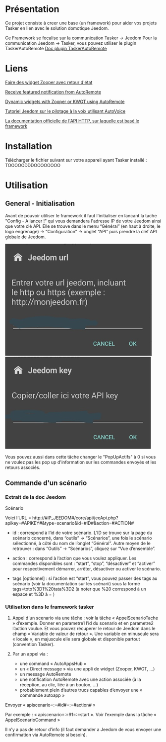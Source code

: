 # Présentation

Ce projet consiste à creer une base (un framework) pour aider vos projets Tasker en lien avec le solution domotique Jeedom.

Ce Framework se focalise sur la communication Tasker -> Jeedom
Pour la communication Jeedom -> Tasker, vous pouvez utiliser le plugin TaskerAutoRemote [Doc plugin TaskerAutoRemote](https://agp42.github.io/Jeedom-TaskerAutoremote/fr_FR/)

# Liens

[Faire des widget Zooper avec retour d'état](http://www.touteladomotique.com/index.php?option=com_content&view=article&id=1841:tuto-faire-des-widgets-avec-retour-detat-jeedom-zooper&catid=5:domotique&Itemid=89)

[Receive featured notification from AutoRemote](https://forum.joaoapps.com/index.php?resources/tutorial-receive-featured-notifications-from-your-home-automatisation-system.393/)

[Dynamic widgets with Zooper or KWGT using AutoRemote](https://forum.joaoapps.com/index.php?resources/tutorial-display-dynamically-widgets-kwgt-or-zooper-according-to-autoremote-messages.395/)

[Tutoriel Jeedom sur le pilotage à la voix utilisant AutoVoice](https://jeedom.github.io/documentation/howtoadvance/fr_FR/android.autovoice)

[La documentation officielle de l'API HTTP, sur laquelle est basé le framework](https://jeedom.github.io/core/fr_FR/api_http)

# Installation

Télécharger le fichier suivant sur votre appareil ayant Tasker installé : TOOOOODDDOOOOOOOO

# Utilisation 

## General - Initialisation

Avant de pouvoir utiliser le framework il faut l'initialiser en lancant la tache "Config - A lancer !" qui vous demandera l'adresse IP de votre Jeedom ainsi que votre clé API.
Elle se trouve dans le menu “Général” (en haut à droite, le logo engrenage) → “Configuration” → onglet “API” puis prendre la clef API globale de Jeedom.

![](https://github.com/AgP42/TaskerProjects/blob/master/JeedomTaskerFramework/img/20190908_170639.jpg?raw=true)
![](https://github.com/AgP42/TaskerProjects/blob/master/JeedomTaskerFramework/img/20190908_170658.jpg?raw=true)

Vous pouvez aussi dans cette tâche changer le "PopUpActifs" à 0 si vous ne voulez pas les pop up d'information sur les commandes envoyés et les retours associés.

## Commande d'un scénario

### Extrait de la doc Jeedom 
Scénario

Voici l’URL = http://#IP_JEEDOM#/core/api/jeeApi.php?apikey=#APIKEY#&type=scenario&id=#ID#&action=#ACTION#

- id : correspond à l’id de votre scénario. L’ID se trouve sur la page du scénario concerné, dans “outils” → “Scénarios”, une fois le scénario sélectionné, à côté du nom de l’onglet “Général”. Autre moyen de le retrouver : dans “Outils” → “Scénarios”, cliquez sur “Vue d’ensemble”.

- action : correspond à l’action que vous voulez appliquer. Les commandes disponibles sont : “start”, “stop”, “désactiver” et “activer” pour respectivement démarrer, arrêter, désactiver ou activer le scénario.

- tags [optionnel] : si l’action est “start”, vous pouvez passer des tags au scénario (voir la documentation sur les scénarii) sous la forme tags=toto%3D1%20tata%3D2 (à noter que %20 correspond à un espace et %3D à = )

### Utilisation dans le framework tasker

1. Appel d'un scenario via une tâche : voir la tâche « AppelScenarioTache » d’exemple. Donner en parametre1 l’id du scenario et en parametre2 l’action voulue. Et vous pouvez récuperer le retour de Jeedom dans le champ « Variable de valeur de retour ». Une variable en minuscule sera « locale », en majuscule elle sera globale et disponible partout (convention Tasker).

2. Par un appel via : 
   - une command « AutoAppsHub »
   - un « Direct message » via une appli de widget (Zooper, KWGT, …)
   - un message AutoRemote
   - une notification AutoRemote avec une action associée (à la réception, au clic, liée à un bouton, …)
   - probablement plein d’autres trucs capables d’envoyer une « commande autoapp »

Envoyer « apiscenario=:=#id#=:=#action# »

Par exemple : « apiscenario=:=91=:=start ». Voir l’exemple dans la tâche « AppelScenarioCommand »

Il n’y a pas de retour d’info (il faut demander a Jeedom de vous envoyer une confirmation via AutoRemote si besoin).
